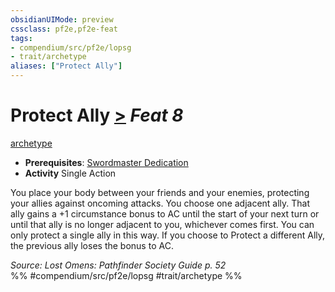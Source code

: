 ```yaml
---
obsidianUIMode: preview
cssclass: pf2e,pf2e-feat
tags:
- compendium/src/pf2e/lopsg
- trait/archetype
aliases: ["Protect Ally"]
---
```

# Protect Ally  [>](/rules/core-rulebook/chapter-9-playing-the-game.md#Actions "Single Action") *Feat 8*  
[archetype](/rules/traits/archetype.md)  

- **Prerequisites**: [Swordmaster Dedication](/compendium/feats/swordmaster-dedication-locg.md)
- **Activity** Single Action

You place your body between your friends and your enemies, protecting your allies against oncoming attacks. You choose one adjacent ally. That ally gains a +1 circumstance bonus to AC until the start of your next turn or until that ally is no longer adjacent to you, whichever comes first. You can only protect a single ally in this way. If you choose to Protect a different Ally, the previous ally loses the bonus to AC.

*Source: Lost Omens: Pathfinder Society Guide p. 52*  
%% #compendium/src/pf2e/lopsg #trait/archetype %%